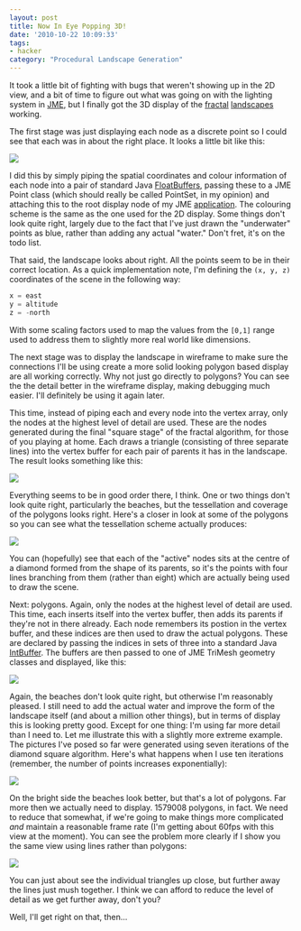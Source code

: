```yaml
---
layout: post
title: Now In Eye Popping 3D!
date: '2010-10-22 10:09:33'
tags:
- hacker
category: "Procedural Landscape Generation"
---
```


It took a little bit of fighting with bugs that weren't showing up in the 2D view, and a bit of time to figure out what was going on with the lighting system in [JME], but I finally got the 3D display of the [fractal] [landscapes] working.  

[JME]: http://www.jmonkeyengine.org/
[fractal]: /2010/10/19/youre-speaking-my-landscape-baby
[landscapes]: /2010/10/20/some-random-landscapes/

The first stage was just displaying each node as a discrete point so I could see that each was in about the right place. It looks a little bit like this:  

<!-- More -->

![](http://harveynick.files.wordpress.com/2010/10/simplegamescreenshot.png)  

I did this by simply piping the spatial coordinates and colour information of each node into a pair of standard Java [FloatBuffers], passing these to a JME Point class (which should really be called PointSet, in my opinion) and attaching this to the root display node of my JME [application]. The colouring scheme is the same as the one used for the 2D display. Some things don't look quite right, largely due to the fact that I've just drawn the "underwater" points as blue, rather than adding any actual "water." Don't fret, it's on the todo list. 

[FloatBuffers]: http://download.oracle.com/javase/1.4.2/docs/api/java/nio/FloatBuffer.html
[application]: http://bitbucket.org/harveynick/clockworkaphidjava/src/tip/src/com/clockworkaphid/display/threedimensional/PointDisplay.java

That said, the landscape looks about right. All the points seem to be in their correct location. As a quick implementation note, I'm defining the `(x, y, z)` coordinates of the scene in the following way: 

```java
x = east  
y = altitude  
z = -north
```

With some scaling factors used to map the values from the `[0,1]` range used to address them to slightly more real world like dimensions.  

The next stage was to display the landscape in wireframe to make sure the connections I'll be using create a more solid looking polygon based display are all working correctly. Why not just go directly to polygons? You can see the the detail better in the wireframe display, making debugging much easier. I'll definitely be using it again later.  

This time, instead of piping each and every node into the vertex array, only the nodes at the highest level of detail are used. These are the nodes generated during the final "square stage" of the fractal algorithm, for those of you playing at home. Each draws a triangle (consisting of three separate lines) into the vertex buffer for each pair of parents it has in the landscape. The result looks something like this:  

![](http://harveynick.files.wordpress.com/2010/10/simplegamescreenshot2-e1287747142352.png)

Everything seems to be in good order there, I think. One or two things don't look quite right, particularly the beaches, but the tessellation and coverage of the polygons looks right. Here's a closer in look at some of the polygons so you can see what the tessellation scheme actually produces:

![](http://harveynick.files.wordpress.com/2010/10/simplegamescreenshot4.png)

You can (hopefully) see that each of the "active" nodes sits at the centre of a diamond formed from the shape of its parents, so it's the points with four lines branching from them (rather than eight) which are actually being used to draw the scene.  

Next: polygons. Again, only the nodes at the highest level of detail are used. This time, each inserts itself into the vertex buffer, then adds its parents if they're not in there already. Each node remembers its postion in the vertex buffer, and these indices are then used to draw the actual polygons. These are declared by passing the indices in sets of three into a standard Java [IntBuffer]. The buffers are then passed to one of JME TriMesh geometry classes and displayed, like this:  

[IntBuffer]: http://download.oracle.com/javase/1.4.2/docs/api/java/nio/IntBuffer.html
  
![](http://harveynick.files.wordpress.com/2010/10/simplegamescreenshot1.png) 

Again, the beaches don't look quite right, but otherwise I'm reasonably pleased. I still need to add the actual water and improve the form of the landscape itself (and about a million other things), but in terms of display this is looking pretty good. Except for one thing: I'm using far more detail than I need to. Let me illustrate this with a slightly more extreme example. The pictures I've posed so far were generated using seven iterations of the diamond square algorithm. Here's what happens when I use ten iterations (remember, the number of points increases exponentially):  

![](http://harveynick.files.wordpress.com/2010/10/simplegamescreenshot5-e1287704750521.png)

On the bright side the beaches look better, but that's a lot of polygons. Far more then we actually need to display. 1579008 polygons, in fact. We need to reduce that somewhat, if we're going to make things more complicated _and_ maintain a reasonable frame rate (I'm getting about 60fps with this view at the moment). You can see the problem more clearly if I show you the same view using lines rather than polygons:  

![](http://harveynick.files.wordpress.com/2010/10/simplegamescreenshot6-e1287704836984.png)

You can just about see the individual triangles up close, but further away the lines just mush together. I think we can afford to reduce the level of detail as we get further away, don't you?  

Well, I'll get right on that, then...

